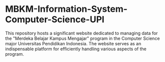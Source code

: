# MBKM-Information-System-Computer-Science-UPI
This repository hosts a significant website dedicated to managing data for the "Merdeka Belajar Kampus Mengajar" program in the Computer Science major Universitas Pendidikan Indonesia. The website serves as an indispensable platform for efficiently handling various aspects of the program.
